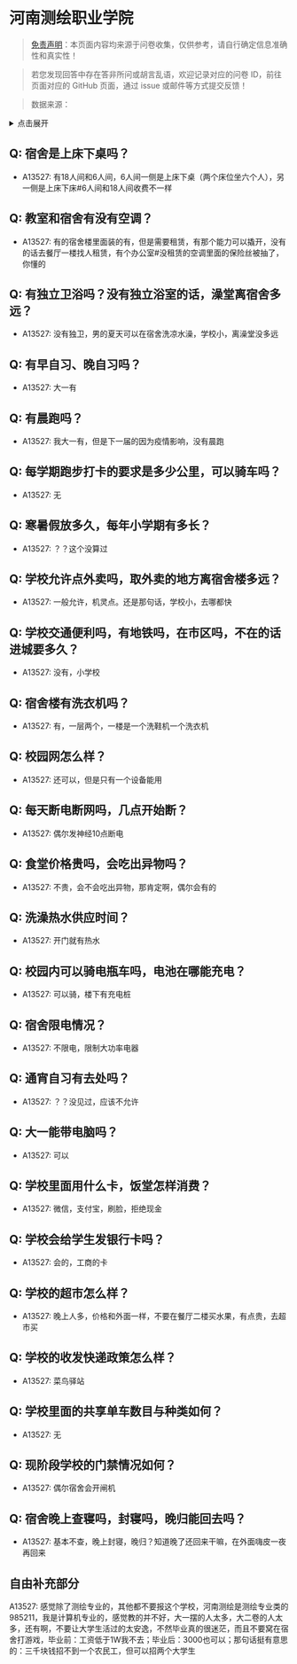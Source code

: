 # 河南测绘职业学院

> [免责声明](https://colleges.chat/#_3)：本页面内容均来源于问卷收集，仅供参考，请自行确定信息准确性和真实性！

> 若您发现回答中存在答非所问或胡言乱语，欢迎记录对应的问卷 ID，前往页面对应的 GitHub 页面，通过 issue 或邮件等方式提交反馈！

> 数据来源：

<details><summary>点击展开</summary>
<ul>
<li>A13527: 匿名 (2022 年 06 月)</li>
</ul>
</details>

## Q: 宿舍是上床下桌吗？

- A13527: 有18人间和6人间，6人间一侧是上床下桌（两个床位坐六个人），另一侧是上床下床#6人间和18人间收费不一样

## Q: 教室和宿舍有没有空调？

- A13527: 有的宿舍楼里面装的有，但是需要租赁，有那个能力可以撬开，没有的话去餐厅一楼找人租赁，有个办公室#没租赁的空调里面的保险丝被抽了，你懂的

## Q: 有独立卫浴吗？没有独立浴室的话，澡堂离宿舍多远？

- A13527: 没有独卫，男的夏天可以在宿舍洗凉水澡，学校小，离澡堂没多远

## Q: 有早自习、晚自习吗？

- A13527: 大一有

## Q: 有晨跑吗？

- A13527: 我大一有，但是下一届的因为疫情影响，没有晨跑

## Q: 每学期跑步打卡的要求是多少公里，可以骑车吗？

- A13527: 无

## Q: 寒暑假放多久，每年小学期有多长？

- A13527: ？？这个没算过

## Q: 学校允许点外卖吗，取外卖的地方离宿舍楼多远？

- A13527: 一般允许，机灵点。还是那句话，学校小，去哪都快

## Q: 学校交通便利吗，有地铁吗，在市区吗，不在的话进城要多久？

- A13527: 没有，小学校

## Q: 宿舍楼有洗衣机吗？

- A13527: 有，一层两个，一楼是一个洗鞋机一个洗衣机

## Q: 校园网怎么样？

- A13527: 还可以，但是只有一个设备能用

## Q: 每天断电断网吗，几点开始断？

- A13527: 偶尔发神经10点断电

## Q: 食堂价格贵吗，会吃出异物吗？

- A13527: 不贵，会不会吃出异物，那肯定啊，偶尔会有的

## Q: 洗澡热水供应时间？

- A13527: 开门就有热水

## Q: 校园内可以骑电瓶车吗，电池在哪能充电？

- A13527: 可以骑，楼下有充电桩

## Q: 宿舍限电情况？

- A13527: 不限电，限制大功率电器

## Q: 通宵自习有去处吗？

- A13527: ？？没见过，应该不允许

## Q: 大一能带电脑吗？

- A13527: 可以

## Q: 学校里面用什么卡，饭堂怎样消费？

- A13527: 微信，支付宝，刷脸，拒绝现金

## Q: 学校会给学生发银行卡吗？

- A13527: 会的，工商的卡

## Q: 学校的超市怎么样？

- A13527: 晚上人多，价格和外面一样，不要在餐厅二楼买水果，有点贵，去超市买

## Q: 学校的收发快递政策怎么样？

- A13527: 菜鸟驿站

## Q: 学校里面的共享单车数目与种类如何？

- A13527: 无

## Q: 现阶段学校的门禁情况如何？

- A13527: 偶尔宿舍会开闸机

## Q: 宿舍晚上查寝吗，封寝吗，晚归能回去吗？

- A13527: 基本不查，晚上封寝，晚归？知道晚了还回来干嘛，在外面嗨皮一夜再回来

## 自由补充部分

A13527: 感觉除了测绘专业的，其他都不要报这个学校，河南测绘是测绘专业类的985211，我是计算机专业的，感觉教的并不好，大一摆的人太多，大二卷的人太多，还有啊，不要让大学生活过的太安逸，不然毕业真的很迷茫，而且不要窝在宿舍打游戏，毕业前：工资低于1W我不去；毕业后：3000也可以；那句话挺有意思的：三千块钱招不到一个农民工，但可以招两个大学生